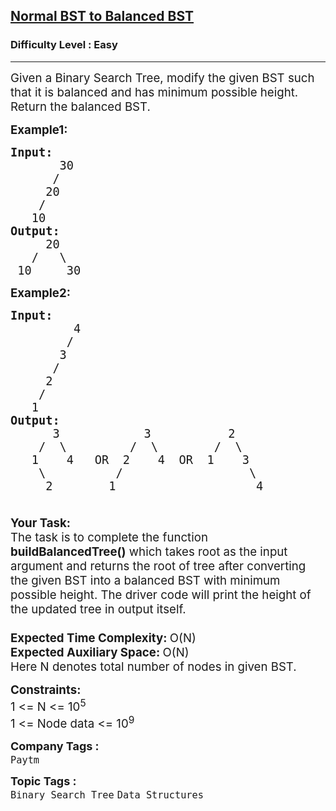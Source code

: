 <h2><a href="https://practice.geeksforgeeks.org/problems/normal-bst-to-balanced-bst/1?utm_source=geeksforgeeks&utm_medium=newui_home&utm_campaign=potd">Normal BST to Balanced BST</a></h2><h3>Difficulty Level : Easy</h3><hr><div class="problems_problem_content__Xm_eO"><p><span style="font-size: 14pt;">Given a Binary Search Tree, modify the given BST such that it is balanced and has minimum possible height. Return the balanced BST.</span></p>
<p><span style="font-size: 14pt;"><strong>Example1:</strong></span></p>
<pre><span style="font-size: 14pt;"><strong>Input:</strong>
       30
      /
     20
    /
   10<br></span><span style="font-size: 14pt;"><strong>Output:</strong>
     20
   /   \
 10     30
</span></pre>
<p><span style="font-size: 14pt;"><strong>Example2:</strong></span></p>
<pre><span style="font-size: 14pt;"><strong>Input:</strong>
         4
        /
       3
      /
     2
    /
   1
<strong>Output:</strong>
      3            3           2
    /  \         /  \        /  \
   1    4   OR  2    4  OR  1    3   
    \          /                  \ <br>     2        1                    4</span></pre>
<p><span style="font-size: 14pt;"><strong><br>Your Task:</strong><br>The task is to complete the function <strong>buildBalancedTree()</strong> which takes root as the input argument and returns the root of tree after converting the given BST&nbsp;into a balanced BST with minimum possible height. The driver code will print the height of the updated tree in output itself. </span><br><span style="font-size: 14pt;">&nbsp;</span><br><span style="font-size: 14pt;"><strong>Expected Time Complexity:&nbsp;</strong>O(N)<br><strong>Expected Auxiliary Space: </strong>O(N)<br>Here N denotes total number of nodes in given BST.</span></p>
<p><span style="font-size: 14pt;"><strong>Constraints:</strong><br>1 &lt;= N &lt;= 10<sup>5</sup><br>1 &lt;= Node data &lt;= 10<sup>9</sup></span></p></div><p><span style=font-size:18px><strong>Company Tags : </strong><br><code>Paytm</code>&nbsp;<br><p><span style=font-size:18px><strong>Topic Tags : </strong><br><code>Binary Search Tree</code>&nbsp;<code>Data Structures</code>&nbsp;